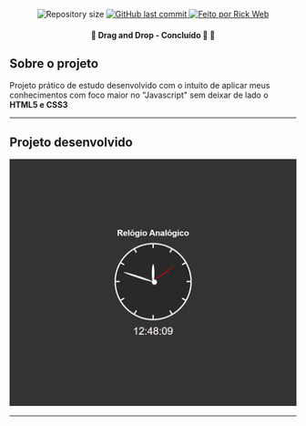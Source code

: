 <p align="center">
  <img alt="Repository size" src="https://img.shields.io/github/repo-size/rickweb3/clock-analogic-digital">
  <a href="https://github.com/rickweb3/clock-analogic-digital/commits/master">
    <img alt="GitHub last commit" src="https://img.shields.io/github/last-commit/rickweb3/clock-analogic-digital">
  </a>
  <a href="">
    <img alt="Feito por Rick Web" src="https://img.shields.io/badge/desenvolvido%20por-RickWeb-%237519C1">
  </a>
</p>



<h4 align="center"> 
	🚧 Drag and Drop - Concluído 🚀 🚧
</h4>



## Sobre o projeto

Projeto prático de estudo desenvolvido com o intuito de aplicar meus conhecimentos com foco maior no "Javascript" sem deixar de lado o **HTML5 e CSS3**

---


## Projeto desenvolvido

![Screenshot](img_readme/overview_clock_analoig_digital_1.png)

---
